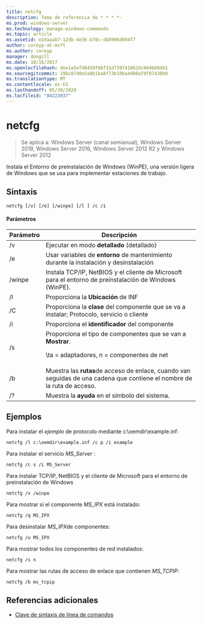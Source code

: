 ```yaml
---
title: netcfg
description: Tema de referencia de * * * *-
ms.prod: windows-server
ms.technology: manage-windows-commands
ms.topic: article
ms.assetid: e2daaab7-12db-4e36-b70c-db8906d084f7
author: coreyp-at-msft
ms.author: coreyp
manager: dongill
ms.date: 10/16/2017
ms.openlocfilehash: dee1a5efd0459f68f31d739741062dc964b88d41
ms.sourcegitcommit: 29bc8740e5a8b1ba8f73b10ba4d08afdf07438b0
ms.translationtype: MT
ms.contentlocale: es-ES
ms.lasthandoff: 05/30/2020
ms.locfileid: "84223037"
---
```

# <a name="netcfg"></a>netcfg

> Se aplica a: Windows Server (canal semianual), Windows Server 2019, Windows Server 2016, Windows Server 2012 R2 y Windows Server 2012

Instala el Entorno de preinstalación de Windows (WinPE), una versión ligera de Windows que se usa para implementar estaciones de trabajo.
## <a name="syntax"></a>Sintaxis
```
netcfg [/v] [/e] [/winpe] [/l ] /c /i
```
#### <a name="parameters"></a>Parámetros
|Parámetro|Descripción|
|-------|--------|
|/v|Ejecutar en modo **detallado** (detallado)|
|/e|Usar variables de **entorno** de mantenimiento durante la instalación y desinstalación|
|/winpe|Instala TCP/IP, NetBIOS y el cliente de Microsoft para el entorno de preinstalación de Windows (WinPE).|
|/l|Proporciona la **Ubicación** de INF|
|/C|Proporciona la **clase** del componente que se va a instalar; Protocolo, servicio o cliente|
|/i|Proporciona el **identificador** del componente|
|/s|Proporciona el tipo de componentes que se van a **Mostrar**.<p>\ta = adaptadores, n = componentes de net|
|/b|Muestra las **rutas**de acceso de enlace, cuando van seguidas de una cadena que contiene el nombre de la ruta de acceso.|
|/?|Muestra la **ayuda** en el símbolo del sistema.|

## <a name="examples"></a>Ejemplos

Para instalar el *ejemplo* de protocolo mediante c:\oemdir\example.inf:
```
netcfg /l c:\oemdir\example.inf /c p /i example
```
Para instalar el servicio *MS_Server* :
```
netcfg /c s /i MS_Server
```
Para instalar TCP/IP, NetBIOS y el cliente de Microsoft para el entorno de preinstalación de Windows
```
netcfg /v /winpe
```
Para mostrar si el componente *MS_IPX* está instalado:
```
netcfg /q MS_IPX
```
Para desinstalar *MS_IPX*de componentes:
```
netcfg /u MS_IPX
```
Para mostrar todos los componentes de red instalados:
```
netcfg /s n
```
Para mostrar las rutas de acceso de enlace que contienen *MS_TCPIP*:
```
netcfg /b ms_tcpip
```
## <a name="additional-references"></a>Referencias adicionales
- [Clave de sintaxis de línea de comandos](command-line-syntax-key.md)
